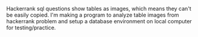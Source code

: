 Hackerrank sql questions show tables as images, which means they can't be easily copied. 
I'm making a program to analyze table images from hackerrank problem and 
setup a database environment on local computer for testing/practice. 